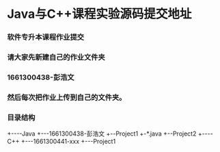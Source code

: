 # Java与C++课程实验源码提交地址
### 软件专升本课程作业提交
### 请大家先新建自己的作业文件夹
### 1661300438-彭浩文
### 然后每次把作业上传到自己的文件夹。
### 目录结构
+----Java
+---1661300438-彭浩文
+--Project1
+-*.java
+--Project2
+----C++
+---1661300441-xxx
+---Project1
